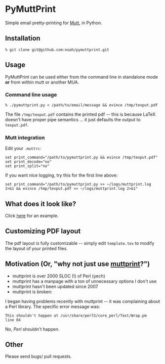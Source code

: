 # PyMuttPrint

Simple email pretty-printing for [Mutt](http://www.mutt.org/), in Python.

## Installation

    % git clone git@github.com:noah/pymuttprint.git

## Usage

PyMuttPrint can be used either from the command line in standalone mode
**or** from within mutt or another MUA.  


### Command line usage

    % ./pymuttprint.py < /path/to/email/message && evince /tmp/texput.pdf

The file `/tmp/texput.pdf` contains the printed pdf -- this is because
LaTeX doesn't have proper pipe semantics ... it just defaults the output
to `texput.pdf`.

### Mutt integration

Edit your `.muttrc`:

    set print_command="/path/to/pymuttprint.py && evince /tmp/texput.pdf"
    set print_decode="no"
    set print_split="no"

If you want nice logging, try this for the first line above:

    set print_command="/path/to/pymuttprint.py >> ~/logs/muttprint.log 2>&1 && evince /tmp/texput.pdf >> ~/logs/muttprint.log 2>&1"

## What does it look like?

Click
[here](https://github.com/noah/pymuttprint/blob/master/examples/linux.pdf)
for an example.


## Customizing PDF layout

The pdf layout is fully customizable -- simply edit `template.tex` to
modify the layout of your printed files.


## Motivation (Or, "why not just use [muttprint](http://muttprint.sourceforge.net/)?")

* muttprint is over 2000 SLOC (!) of Perl (yech)
* muttprint has a manpage with a ton of unnecessary options I don't use
* muttprint hasn't been updated since 2007
* muttprint is broken:

I began having problems recently with muttprint -- it was complaining
about a Perl library.  The specific error message was:

    This shouldn't happen at /usr/share/perl5/core_perl/Text/Wrap.pm
    line 84

No, *Perl* shouldn't happen.


## Other

Please send bugs/ pull requests.
